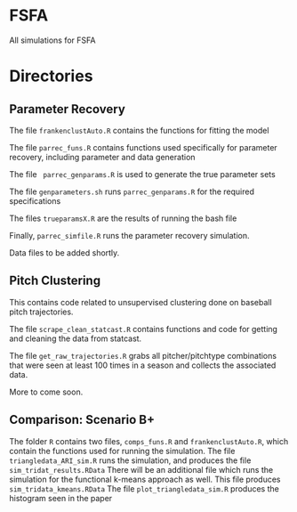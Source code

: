 # FSFA
All simulations for FSFA

# Directories

## Parameter Recovery

  The file `frankenclustAuto.R` contains the functions for fitting the model
  
  The file `parrec_funs.R` contains functions used specifically for parameter recovery, including parameter and data generation
  
  The file ` parrec_genparams.R` is used to generate the true parameter sets
  
  The file `genparameters.sh` runs `parrec_genparams.R` for the required specifications
  
  The files `trueparamsX.R` are the results of running the bash file
  
  Finally, `parrec_simfile.R` runs the parameter recovery simulation. 

Data files to be added shortly. 

## Pitch Clustering

This contains code related to unsupervised clustering done on baseball pitch trajectories.

  The file `scrape_clean_statcast.R` contains functions and code for getting and cleaning the data from statcast.

  The file `get_raw_trajectories.R` grabs all pitcher/pitchtype combinations that were seen at least 100 times in a season and collects the associated data.

More to come soon.


## Comparison: Scenario B+

  The folder `R` contains two files, `comps_funs.R` and `frankenclustAuto.R`, which contain the functions used for running the simulation.
  The file `triangledata_ARI_sim.R` runs the simulation, and produces the file `sim_tridat_results.RData`
  There will be an additional file which runs the simulation for the functional k-means approach as well. This file produces `sim_tridata_kmeans.RData`
  The file `plot_triangledata_sim.R` produces the histogram seen in the paper
  
